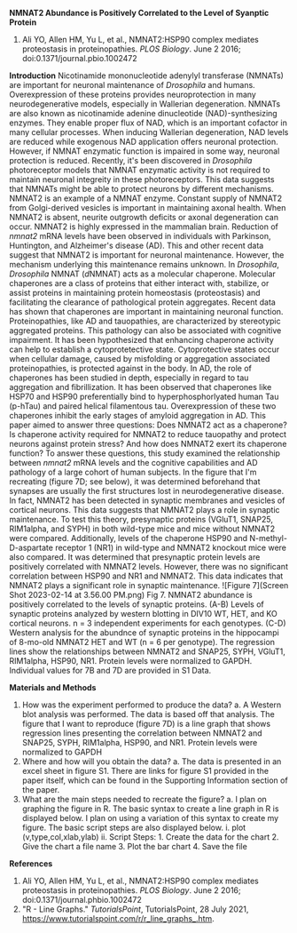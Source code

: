 **NMNAT2 Abundance is Positively Correlated to the Level of Syanptic Protein**

1) Ali YO, Allen HM, Yu L, et al., NMNAT2:HSP90 complex mediates proteostasis in proteinopathies. *PLOS Biology*. June 2 2016; doi:0.1371/journal.pbio.1002472

**Introduction**
	Nicotinamide mononucleotide adenylyl transferase (NMNATs) are important for neuronal maintenance of *Drosophila* and humans. Overexpression of these proteins provides neuroprotection in many neurodegenerative models, especially in Wallerian degeneration. NMNATs are also known as nicotinamide adenine dinucleotide (NAD)-synthesizing enzymes. They enable proper flux of NAD, which is an important cofactor in many cellular processes. When inducing Wallerian degeneration, NAD levels are reduced while exogenous NAD application offers neuronal protection. However, if NMNAT enzymatic function is impaired in some way, neuronal protection is reduced. Recently, it's been discovered in *Drosophila* photoreceptor models that NMNAT enzymatic activity is not required to maintain neuronal integreity in these photoreceptors. This data suggests that NMNATs might be able to protect neurons by different mechanisms.
	NMNAT2 is an example of a NMNAT enzyme. Constant supply of NMNAT2 from Golgi-derived vesicles is important in maintaining axonal health. When NMNAT2 is absent, neurite outgrowth deficits or axonal degeneration can occur. NMNAT2 is highly expressed in the mammalian brain. Reduction of *nmnat2* mRNA levels have been observed in individuals with Parkinson, Huntington, and Alzheimer's disease (AD). This and other recent data suggest that NMNAT2 is important for neuronal maintenance. However, the mechanism underlying this maintenance remains unknown.
	In *Drosophila*, *Drosophila* NMNAT (*d*NMNAT) acts as a molecular chaperone. Molecular chaperones are a class of proteins that either interact with, stabilize, or assist proteins in maintaining protein homeostasis (proteostasis) and facilitating the clearance of pathological protein aggregates. Recent data has shown that chaperones are important in maintaining neuronal function.
	Proteinopathies, like AD and tauopathies, are characterized by stereotypic aggregated proteins. This pathology can also be associated with cognitive impairment. It has been hypothesized that enhancing chaperone activity can help to establish a cytoprotetective state. Cytoprotective states occur when cellular damage, caused by misfolding or aggregation associated proteinopathies, is protected against in the body. In AD, the role of chaperones has been studied in depth, especially in regard to tau aggregation and fibrillization. It has been observed that chaperones like HSP70 and HSP90 preferentially bind to hyperphosphorlyated human Tau (p-hTau) and paired helical filamentous tau. Overexpression of these two chaperones inhibit the early stages of amyloid aggregation in AD. This paper aimed to answer three questions: Does NMNAT2 act as a chaperone? Is chaperone activity required for NMNAT2 to reduce tauopathy and protect neurons against protein stress? And how does NMNAT2 exert its chaperone function? To answer these questions, this study examined the relationship between *nmnat2* mRNA levels and the cognitive capabilities and AD pathology of a large cohort of human subjects.
	In the figure that I'm recreating (figure 7D; see below), it was determined beforehand that synapses are usually the first structures lost in neurodegenerative disease. In fact, NMNAT2 has been detected in synaptic membranes and vesicles of cortical neurons. This data suggests that NMNAT2 plays a role in synaptic maintenance. To test this theory, presynaptic proteins (VGluT1, SNAP25, RIM1alpha, and SYPH) in both wild-type mice and mice without NMNAT2 were compared. Additionally, levels of the chaperone HSP90 and N-methyl-D-aspartate receptor 1 (NR1) in wild-type and NMNAT2 knockout mice were also compared. It was determined that presynaptic protein levels are positively correlated with NMNAT2 levels. However, there was no significant correlation between HSP90 and NR1 and NMNAT2. This data indicates that NMNAT2 plays a significant role in synaptic maintenance.
![Figure 7](Screen Shot 2023-02-14 at 3.56.00 PM.png)
Fig 7. NMNAT2 abundance is positively correlated to the levels of synaptic proteins. (A-B) Levels of synaptic proteins analyzed by western blotting in DIV10 WT, HET, and KO cortical neurons. n = 3 independent experiments for each genotypes. (C-D) Western analysis for the abundnce of synaptic proteins in the hippocampi of 8-mo-old NMNAT2 HET and WT (n = 6 per genotype). The regression lines show the relationships between NMNAT2 and SNAP25, SYPH, VGluT1, RIM1alpha, HSP90, NR1. Protein levels were normalized to GAPDH. Individual values for 7B and 7D are provided in S1 Data.

**Materials and Methods**
1) How was the experiment performed to produce the data?
	a. A Western blot analysis was performed. The data is based off that analysis. The figure that I want to reproduce (figure 7D) is a line graph that shows regression lines presenting the correlation between NMNAT2 and SNAP25, SYPH, RIM1alpha, HSP90, and NR1. Protein levels were normalized to GAPDH
2) Where and how will you obtain the data?
	a. The data is presented in an excel sheet in figure S1. There are links for figure S1 provided in the paper itself, which can be found in the Supporting Information section of the paper.
3) What are the main steps needed to recreate the figure?
	a. I plan on graphing the figure in R. The basic syntax to create a line graph in R is displayed below. I plan on using a variation of this syntax to create my figure. The basic script steps are also displayed below.
		i. plot (v,type,col,xlab,ylab)
		ii. Script Steps:
			1. Create the data for the chart
			2. Give the chart a file name
			3. Plot the bar chart
			4. Save the file

**References**
1) Ali YO, Allen HM, Yu L, et al., NMNAT2:HSP90 complex mediates proteostasis in proteinopathies. *PLOS Biology*. June 2 2016; doi:0.1371/journal.phbio.1002472
2) "R - Line Graphs." *TutorialsPoint*, TutorialsPoint, 28 July 2021, https://www.tutorialspoint.com/r/r_line_graphs_.htm.
